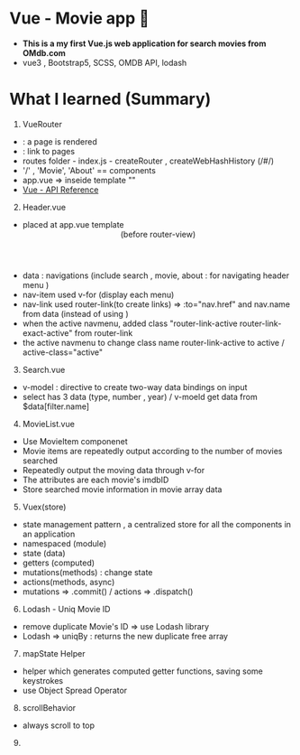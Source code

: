 
# Vue - Movie app  :movie_camera:
- **This is a my first Vue.js web application for search movies from OMdb.com**
- vue3 , Bootstrap5, SCSS, OMDB API, lodash

# What I learned (Summary)
1. VueRouter
- <RouterView> : a page is rendered
- <RouterLink> : link to pages 
- routes folder - index.js - createRouter , createWebHashHistory (/#/)
- '/' , 'Movie', 'About' == components
- app.vue => inseide template "<router-view />"
- [Vue - API Reference](https://next.router.vuejs.org/api/)

2. Header.vue
- placed at app.vue template <Header /> (before router-view)
- data : navigations (include search , movie, about : for navigating header menu )
- nav-item used v-for (display each menu) 
- nav-link used router-link(to create links) => :to="nav.href" and nav.name from data (instead of using <a>)
- when the active navmenu, added class "router-link-active router-link-exact-active" from router-link
- the active navmenu to change class name router-link-active to active / active-class="active"

3. Search.vue
- v-model : directive to create two-way data bindings on input
- select has 3 data (type, number , year) / v-moeld get data from $data[filter.name]

4. MovieList.vue
- Use MovieItem componenet 
- Movie items are repeatedly output according to the number of movies searched
- Repeatedly output the moving data through v-for
- The attributes are each movie's imdbID
- Store searched movie information in movie array data

5. Vuex(store)
- state management pattern , a centralized store for all the components in an application
- namespaced (module)
- state (data)
- getters (computed)
- mutations(methods) : change state
- actions(methods, async)
- mutations => .commit() / actions => .dispatch() 

6. Lodash - Uniq Movie ID 
- remove duplicate Movie's ID => use Lodash library
- Lodash => uniqBy : returns the new duplicate free array

7. mapState Helper
- helper which generates computed getter functions, saving some keystrokes
- use Object Spread Operator

8. scrollBehavior
- always scroll to top

9.